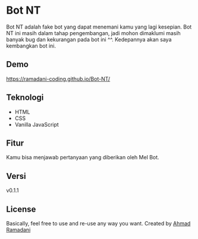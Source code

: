 # Bot NT

Bot NT adalah fake bot yang dapat menemani kamu yang lagi kesepian. Bot NT ini masih dalam tahap pengembangan, jadi mohon dimaklumi masih banyak bug dan kekurangan pada bot ini ^^. Kedepannya akan saya kembangkan bot ini.

## Demo
https://ramadani-coding.github.io/Bot-NT/

## Teknologi
- HTML
- CSS
- Vanilla JavaScript

## Fitur

Kamu bisa menjawab pertanyaan yang diberikan oleh Mel Bot.

## Versi

v0.1.1

## License

Basically, feel free to use and re-use any way you want. Created by [Ahmad Ramadani](https://github.com/Ramadani-coding)
